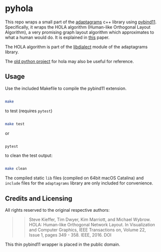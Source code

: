 # pyhola

This repo wraps a small part of the [adaptagrams](https://github.com/mjwybrow/adaptagrams) c++ library using [pybind11](https://github.com/pybind/pybind11). Specifically, it wraps the HOLA algorithm (Human-like Orthogonal Layout Algorithm), a very promising graph layout algorithm which approximates to what a human would do. It is explained in [this](https://skieffer.info/publications/kieffer2016hola.pdf) paper.

The HOLA algorithm is part of the [libdialect](http://www.adaptagrams.org/documentation/libdialect.html) module of the adaptagrams library.

The [old python project](https://github.com/skieffer/hola) for hola may also be useful for reference.


## Usage

Use the included Makefile to compile the pybind11 extension.

```bash

make

```

to test (requires `pytest`)

```bash

make test

```

or

```bash

pytest

```

to clean the test output:

```bash

make clean

```


The compiled static `lib` files (compiled on 64bit macOS Catalina) and `include` files for the `adaptagrams` library are only included for convenience.


## Credits and Licensing

All rights reserved to the original respective authors:

>>Steve Kieffer, Tim Dwyer, Kim Marriott, and Michael Wybrow.
HOLA: Human-like Orthogonal Network Layout. In Visualization and Computer Graphics, IEEE Transactions on, Volume 22, Issue 1, pages 349 - 358. IEEE, 2016. DOI

This thin pybind11 wrapper is placed in the public domain.
